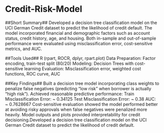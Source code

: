 # Credit-Risk-Model

##Short Summary##
Developed a decision tree classification model on the UCI German Credit dataset to predict the likelihood of credit default. The model incorporated financial and demographic factors such as account status, credit history, age, and housing. Both in-sample and out-of-sample performance were evaluated using misclassification error, cost-sensitive metrics, and AUC.

##Tools Used##
R (rpart, ROCR, dplyr, rpart.plot)
Data Preparation: Factor encoding, train-test split (80/20)
Modeling: Decision Trees with cost-sensitive learning
Evaluation: Misclassification error, weighted cost functions, ROC curve, AUC

##Key Findings##
Built a decision tree model incorporating class weights to penalize false negatives (predicting “low risk” when borrower is actually “high risk”).
Achieved reasonable predictive performance:
Train Misclassification Error: ~ 0.34125
Test Misclassification Error: ~ 0.38
AUC: ~ 0.7628667
Cost-sensitive evaluation showed the model performed better at avoiding risky approvals when false negatives were penalized more heavily.
Model outputs and plots provided interpretability for credit decisioning.Developed a decision tree classification model on the UCI German Credit dataset to predict the likelihood of credit default.
